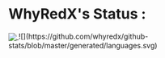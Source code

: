 # WhyRedX's Status :

<a href="https://github.com/whyredx/github-readme-stats">
  <img align="center" src="https://github-readme-stats.vercel.app/api/?username=whyredx&repo=github-readme-stats&theme=buefy" />
</a>
 ![](https://github.com/whyredx/github-stats/blob/master/generated/languages.svg)
